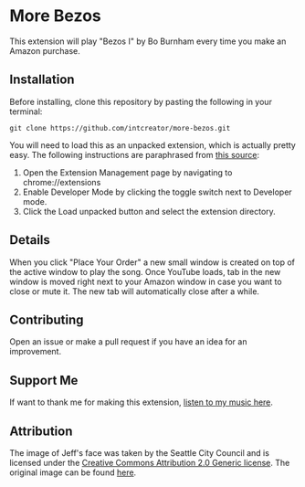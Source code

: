# More Bezos

This extension will play "Bezos I" by Bo Burnham every time you make an Amazon purchase.

## Installation

Before installing, clone this repository by pasting the following in your terminal:

```
git clone https://github.com/intcreator/more-bezos.git
```

You will need to load this as an unpacked extension, which is actually pretty easy. The following instructions are paraphrased from [this source](https://developer.chrome.com/docs/extensions/mv3/getstarted/#unpacked):

1. Open the Extension Management page by navigating to chrome://extensions
2. Enable Developer Mode by clicking the toggle switch next to Developer mode.
3. Click the Load unpacked button and select the extension directory.

## Details

When you click "Place Your Order" a new small window is created on top of the active window to play the song. Once YouTube loads, tab in the new window is moved right next to your Amazon window in case you want to close or mute it. The new tab will automatically close after a while.

## Contributing

Open an issue or make a pull request if you have an idea for an improvement.

## Support Me

If want to thank me for making this extension, [listen to my music here](https://vibe.to/interlucid).

## Attribution

The image of Jeff's face was taken by the Seattle City Council and is licensed under the [Creative Commons Attribution 2.0 Generic license](https://creativecommons.org/licenses/by/2.0/deed.en). The original image can be found [here](https://en.wikipedia.org/wiki/File:Jeff_Bezos_at_Amazon_Spheres_Grand_Opening_in_Seattle_-_2018_(39074799225)_(cropped).jpg).